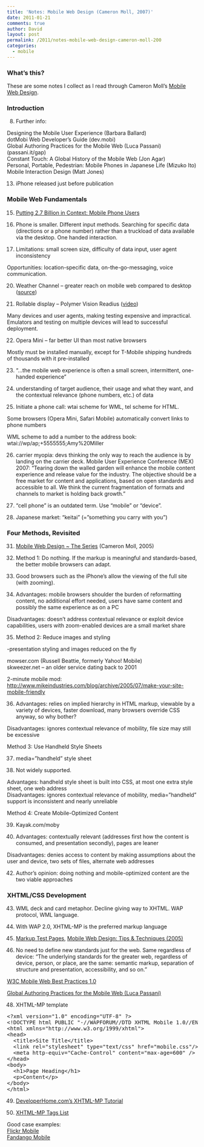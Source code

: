 ```yaml
---
title: 'Notes: Mobile Web Design (Cameron Moll, 2007)'
date: 2011-01-21
comments: true
author: David
layout: post
permalink: /2011/notes-mobile-web-design-cameron-moll-200
categories:
  - mobile
---
```

### What&#8217;s this?

These are some notes I collect as I read through Cameron Moll&#8217;s [Mobile Web Design][1].

### Introduction

8. Further info:

Designing the Mobile User Experience (Barbara Ballard)  
dotMobi Web Developer&#8217;s Guide (dev.mobi)  
Global Authoring Practices for the Mobile Web (Luca Passani) (passani.it/gap)  
Constant Touch: A Global History of the Mobile Web (Jon Agar)  
Personal, Portable, Pedestrian: Mobile Phones in Japanese Life (Mizuko Ito)  
Mobile Interaction Design (Matt Jones)

13. iPhone released just before publication

### Mobile Web Fundamentals

15. [Putting 2.7 Billion in Context: Mobile Phone Users][2]

18. Phone is smaller. Different input methods. Searching for specific data (directions or a phone number) rather than a truckload of data available via the desktop. One handed interaction.

19. Limitations: small screen size, difficulty of data input, user agent inconsistency

Opportunities: location-specific data, on-the-go-messaging, voice communication.

20. Weather Channel &#8211; greater reach on mobile web compared to desktop ([source][3])

21. Rollable display &#8211; Polymer Vision Readius ([video][4])

Many devices and user agents, making testing expensive and impractical. Emulators and testing on multiple devices will lead to successful deployment.

22. Opera Mini &#8211; far better UI than most native browsers

Mostly must be installed manually, except for T-Mobile shipping hundreds of thousands with it pre-installed

23. &#8220;…the mobile web experience is often a small screen, intermittent, one-handed experience&#8221;

24. understanding of target audience, their usage and what they want, and the contextual relevance (phone numbers, etc.) of data

25. Initiate a phone call: wtai scheme for WML, tel scheme for HTML.

Some browsers (Opera Mini, Safari Mobile) automatically convert links to phone numbers

WML scheme to add a number to the address book: wtai://wp/ap;+5555555;Amy%20Miller

26. carrier myopia: devs thinking the only way to reach the audience is by landing on the carrier deck. Mobile User Experience Conference (MEX) 2007: &#8220;Tearing down the walled garden will enhance the mobile content experience and release value for the industry. The objective should be a free market for content and applications, based on open standards and accessible to all. We think the current fragmentation of formats and channels to market is holding back growth.&#8221;

29. &#8220;cell phone&#8221; is an outdated term. Use &#8220;mobile&#8221; or &#8220;device&#8221;.

30. Japanese market: &#8220;keitai&#8221; (=&#8221;something you carry with you&#8221;)

### Four Methods, Revisited

31. [Mobile Web Design ~ The Series][5] (Cameron Moll, 2005)

32. Method 1: Do nothing. If the markup is meaningful and standards-based, the better mobile browsers can adapt.

33. Good browsers such as the iPhone&#8217;s allow the viewing of the full site (with zooming).

34. Advantages: mobile browsers shoulder the burden of reformatting content, no additional effort needed, users have same content and possibly the same experience as on a PC

Disadvantages: doesn&#8217;t address contextual relevance or exploit device capabilities, users with zoom-enabled devices are a small market share

35. Method 2: Reduce images and styling

-presentation styling and images reduced on the fly

mowser.com (Russell Beattie, formerly Yahoo! Mobile)  
skweezer.net &#8211; an older service dating back to 2001

2-minute mobile mod: <http://www.mikeindustries.com/blog/archive/2005/07/make-your-site-mobile-friendly>

36. Advantages: relies on implied hierarchy in HTML markup, viewable by a variety of devices, faster download, many browsers override CSS anyway, so why bother?

Disadvantages: ignores contextual relevance of mobility, file size may still be excessive

Method 3: Use Handheld Style Sheets

37. media=&#8221;handheld&#8221; style sheet

38. Not widely supported.

Advantages: handheld style sheet is built into CSS, at most one extra style sheet, one web address  
Disadvantages: ignores contextual relevance of mobility, media=&#8221;handheld&#8221; support is inconsistent and nearly unreliable

Method 4: Create Mobile-Optimized Content

39. Kayak.com/moby

41. Advantages: contextually relevant (addresses first how the content is consumed, and presentation secondly), pages are leaner

Disadvantages: denies access to content by making assumptions about the user and device, two sets of files, alternate web addresses

42. Author&#8217;s opinion: doing nothing and mobile-optimized content are the two viable approaches

### XHTML/CSS Development

43. WML deck and card metaphor. Decline giving way to XHTML. WAP protocol, WML language.

44. With WAP 2.0, XHTML-MP is the preferred markup language

45. [Markup Test Pages][6], [Mobile Web Design: Tips &#038; Techniques (2005)][7]

47. No need to define new standards just for the web. Same regardless of device: &#8220;The underlying standards for the greater web, regardless of device, person, or place, are the same: semantic markup, separation of structure and presentation, accessibility, and so on.&#8221;

[W3C Mobile Web Best Practices 1.0][8]

[Global Authoring Practices for the Mobile Web (Luca Passani)][9]

48. XHTML-MP template

<pre name="code" class="HTML">&lt;?xml version="1.0" encoding="UTF-8" ?&gt;
&lt;!DOCTYPE html PUBLIC "-//WAPFORUM//DTD XHTML Mobile 1.0//EN" "http://www.wapforum.org/DTD/xhtml-mobile10.dtd"&gt;
&lt;html xmlns="http://www.w3.org/1999/xhtml"&gt;
&lt;head&gt;
  &lt;title&gt;Site Title&lt;/title&gt;
  &lt;link rel="stylesheet" type="text/css" href="mobile.css"/&gt;
  &lt;meta http-equiv="Cache-Control" content="max-age=600" /&gt;
&lt;/head&gt;
&lt;body&gt;
  &lt;h1&gt;Page Heading&lt;/h1&gt;
  &lt;p&gt;Content&lt;/p&gt;
&lt;/body&gt;
&lt;/html&gt;
</pre>

49. [DeveloperHome.com&#8217;s XHTML-MP Tutorial][10]

50. [XHTML-MP Tags List][11]

Good case examples:  
[Flickr Mobile][12]  
[Fandango Mobile][13]

 [1]: http://www.amazon.com/Mobile-Web-Design-Cameron-Moll/dp/0615185916
 [2]: http://communities-dominate.blogs.com/brands/2007/01/putting_27_bill.html
 [3]: http://www.comscore.com/Press_Events/Press_Releases/2007/05/Mobile_Web_Usage_Grows_in_UK
 [4]: http://www.youtube.com/watch?v=uQMBzXaCmqY
 [5]: http://www.cameronmoll.com/archives/000398.html
 [6]: http://www.cameronmoll.com/mobile/mkp
 [7]: http://www.cameronmoll.com/archives/000577.html
 [8]: http://www.w3.org/TR/mobile-bp/
 [9]: http://passani.it/gap
 [10]: http://www.developershome.com/wap/xhtmlmp
 [11]: http://htmllint.itc.keio.ac.jp/htmllink/tagslist.cgi?HTMLVersion=XHTML-MP
 [12]: http://flickr.com/mob
 [13]: http://mobile.fandango.com
